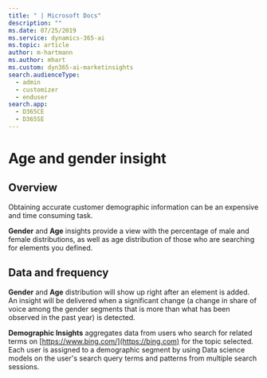 ```yaml
---
title: " | Microsoft Docs"
description: ""
ms.date: 07/25/2019
ms.service: dynamics-365-ai
ms.topic: article
author: m-hartmann
ms.author: mhart
ms.custom: dyn365-ai-marketinsights
search.audienceType: 
  - admin
  - customizer
  - enduser
search.app: 
  - D365CE
  - D365SE
---
```


# Age and gender insight

## Overview

Obtaining accurate customer demographic information can be an expensive and time consuming task.

**Gender** and **Age** insights provide a view with the percentage of male and female distributions, as well as age distribution of those who are searching for elements you defined.

## Data and frequency

**Gender** and **Age** distribution will show up right after an element is added. An insight will be delivered when a significant change (a change in share of voice among the gender segments that is more than what has been observed in the past year) is detected.

**Demographic Insights** aggregates data from users who search for related terms on [https://www.bing.com/](https://bing.com) for the topic selected. Each user is assigned to a demographic segment by using Data science models on the user's search query terms and patterns from multiple search sessions.
